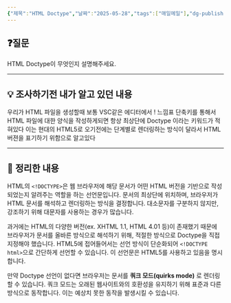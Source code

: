 ```yaml
---
{"제목":"HTML Doctype","날짜":"2025-05-28","tags":["매일메일"],"dg-publish":true,"permalink":"/매일메일/25년5월/HTML Doctype/","dgPassFrontmatter":true,"created":"2025-05-28T22:19:40.061+09:00","updated":"2025-05-30T03:24:32.342+09:00"}
---
```


## ❓질문

HTML Doctype이 무엇인지 설명해주세요.

---
## 💡 조사하기전 내가 알고 있던 내용

우리가 HTML 파일을 생성할때 보통 VSC같은 에디터에서 ! 느낌표 단축키를 통해서 HTML 파일에 대한 양식을 작성하게되면 항상 최상단에 Doctype 이라는 키워드가 적혀있다 이는 현대의 HTML5로 오기전에는 단계별로 렌더링하는 방식이 달라서 HTML 버젼을 표기하기 위함으로 알고있다

---
## 🏫 정리한 내용

HTML의 `<!DOCTYPE>`은 웹 브라우저에 해당 문서가 어떤 HTML 버전을 기반으로 작성되었는지 알려주는 역할을 하는 선언문입니다. 문서의 최상단에 위치하며, 브라우저가 HTML 문서를 해석하고 렌더링하는 방식을 결정합니다. 대소문자를 구분하지 않지만, 강조하기 위해 대문자를 사용하는 경우가 많습니다.

과거에는 HTML의 다양한 버전(ex. XHTML 1.1, HTML 4.01 등)이 존재했기 때문에 브라우저가 문서를 올바른 방식으로 해석하기 위해, 적절한 방식으로 Doctype을 직접 지정해야 했습니다. HTML5에 접어들어서는 선언 방식이 단순화되어 `<!DOCTYPE html>`으로 간단하게 선언할 수 있습니다. 이 선언문은 HTML5를 사용하고 있음을 명시합니다.

만약 Doctype 선언이 없다면 브라우저는 문서를 **쿼크 모드(quirks mode)** 로 렌더링할 수 있습니다. 쿼크 모드는 오래된 웹사이트와의 호환성을 유지하기 위해 표준과 다른 방식으로 동작합니다. 이는 예상치 못한 동작을 발생시킬 수 있습니다.